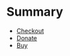 # Summary

* [Checkout](use-cases/checkout.md)
* [Donate](use-cases/donate.md)
* [Buy](use-cases/buy.md)

